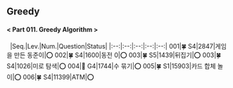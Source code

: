 ## Greedy
#### < Part 011. Greedy Algorithm >
&nbsp;
|Seq.|Lev.|Num.|Question|Status|
|:--:|:--:|:--:|:--:|:--:|
001|🍀 S4|2847|게임을 만든 동준이|:o:
002|🍀 S4|1600|동전 0|:o:
003|🍀 S5|1439|뒤집기|:o:
003|🍀 S4|1026|미로 탐색|:o:
004|👑 G4|1744|수 묶기|:o:
005|🍀 S1|15903|카드 합체 놀이|:o:
006|🍀 S4|11399|ATM|:o: